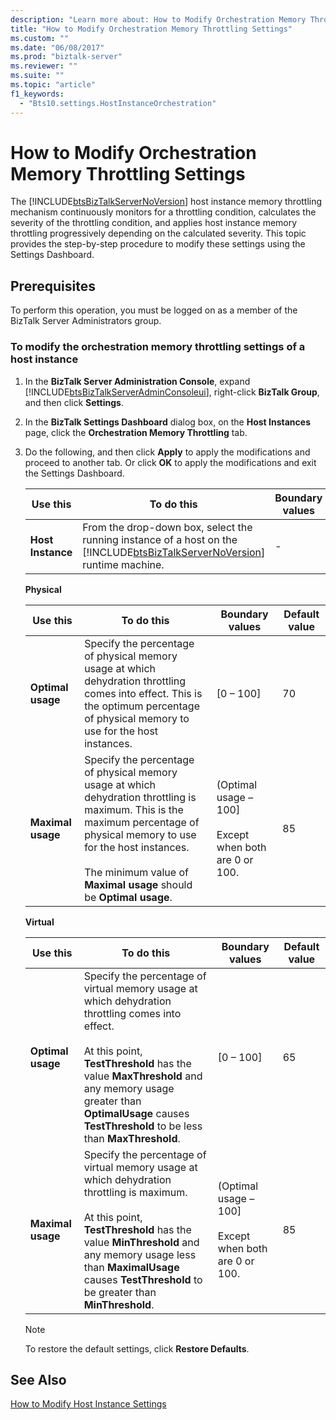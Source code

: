 ```yaml
---
description: "Learn more about: How to Modify Orchestration Memory Throttling Settings"
title: "How to Modify Orchestration Memory Throttling Settings"
ms.custom: ""
ms.date: "06/08/2017"
ms.prod: "biztalk-server"
ms.reviewer: ""
ms.suite: ""
ms.topic: "article"
f1_keywords: 
  - "Bts10.settings.HostInstanceOrchestration"
---
```

# How to Modify Orchestration Memory Throttling Settings
The [!INCLUDE[btsBizTalkServerNoVersion](../includes/btsbiztalkservernoversion-md.md)] host instance memory throttling mechanism continuously monitors for a throttling condition, calculates the severity of the throttling condition, and applies host instance memory throttling progressively depending on the calculated severity. This topic provides the step-by-step procedure to modify these settings using the Settings Dashboard.  

## Prerequisites  
 To perform this operation, you must be logged on as a member of the BizTalk Server Administrators group.  

### To modify the orchestration memory throttling settings of a host instance  

1. In the **BizTalk Server Administration Console**, expand [!INCLUDE[btsBizTalkServerAdminConsoleui](../includes/btsbiztalkserveradminconsoleui-md.md)], right-click **BizTalk Group**, and then click **Settings**.  

2. In the **BizTalk Settings Dashboard** dialog box, on the **Host Instances** page, click the **Orchestration Memory Throttling** tab.  

3. Do the following, and then click **Apply** to apply the modifications and proceed to another tab. Or click **OK** to apply the modifications and exit the Settings Dashboard.  


   |     Use this      |                                                                                To do this                                                                                | Boundary values | Default value |
   |-------------------|--------------------------------------------------------------------------------------------------------------------------------------------------------------------------|-----------------|---------------|
   | **Host Instance** | From the drop-down box, select the running instance of a host on the [!INCLUDE[btsBizTalkServerNoVersion](../includes/btsbiztalkservernoversion-md.md)] runtime machine. |        -        |       -       |

    **Physical**  

   |Use this|To do this|Boundary values|Default value|  
   |--------------|----------------|---------------------|-------------------|  
   |**Optimal usage**|Specify the percentage of physical memory usage at which dehydration throttling comes into effect. This is the optimum percentage of physical memory to use for the host instances.|[0 – 100]|70|  
   |**Maximal usage**|Specify the percentage of physical memory usage at which dehydration throttling is maximum. This is the maximum percentage of physical memory to use for the host instances.<br /><br /> The minimum value of **Maximal usage** should be **Optimal usage**.|(Optimal usage – 100]<br /><br /> Except when both are 0 or 100.|85|  

    **Virtual**  

   |Use this|To do this|Boundary values|Default value|  
   |--------------|----------------|---------------------|-------------------|  
   |**Optimal usage**|Specify the percentage of virtual memory usage at which dehydration throttling comes into effect.<br /><br /> At this point, **TestThreshold** has the value **MaxThreshold** and any memory usage greater than **OptimalUsage** causes **TestThreshold** to be less than **MaxThreshold**.|[0 – 100]|65|  
   |**Maximal usage**|Specify the percentage of virtual memory usage at which dehydration throttling is maximum.<br /><br /> At this point, **TestThreshold** has the value **MinThreshold** and any memory usage less than **MaximalUsage** causes **TestThreshold** to be greater than **MinThreshold**.|(Optimal usage – 100]<br /><br /> Except when both are 0 or 100.|85|  

   > [!NOTE]
   >  To restore the default settings, click **Restore Defaults**.  

## See Also  
 [How to Modify Host Instance Settings](../core/how-to-modify-host-instance-settings.md)
